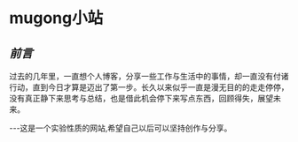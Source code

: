 # mugong小站
## *前言*
   过去的几年里，一直想个人博客，分享一些工作与生活中的事情，却一直没有付诸行动，直到今日才算是迈出了第一步。长久以来似乎一直是漫无目的的走走停停，没有真正静下来思考与总结，也是借此机会停下来写点东西，回顾得失，展望未来。
   
   ---这是一个实验性质的网站,希望自己以后可以坚持创作与分享。